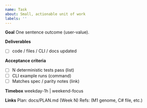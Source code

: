 ```yaml
---
name: Task
about: Small, actionable unit of work
labels: ''
---
```


**Goal**
One sentence outcome (user-value).

**Deliverables**
- [ ] code / files / CLI / docs updated

**Acceptance criteria**
- [ ] N deterministic tests pass (list)
- [ ] CLI example runs (command)
- [ ] Matches spec / parity notes (link)

**Timebox**
weekday-1h | weekend-focus

**Links**
Plan: docs/PLAN.md (Week N)
Refs: (M1 genome, C# file, etc.)

